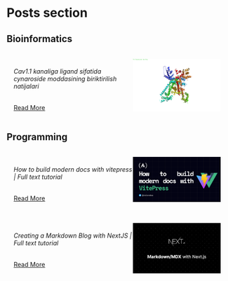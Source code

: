 # Posts section

## Bioinformatics


<script setup>
  import DevCard from '../components/DevCard.vue';
</script>

<!-- <DevCard /> -->

<div class="card">
  <div>
    <h6>Cav1.1 kanaliga ligand sifatida cynaroside moddasining biriktirilish natijalari</h6>
    <a href="./bio/2022-11-25-docking-on-ca-complex">Read More</a>
  </div>
  <img class="img" src="../public/images/bio/2022-11-25-complex-2.png" />
</div>

## Programming

<div class="card">
  <div>
    <h6>How to build modern docs with vitepress | Full text tutorial</h6>
    <a href="./dev/how-to-build-modern-docs-with-vitepress">Read More</a>
  </div>
  <img class="img" src="../public/images/dev/viteblog.png" />
</div>

<div class="card">
  <div>
    <h6>Creating a Markdown Blog with NextJS | Full text tutorial</h6>
    <a href="./dev/creating-markdown-blog-with-nextjs">Read More</a>
  </div>
  <img class="img" src="../public/images/dev/next-markdown.png" />
</div>

<style lang="css">
  .card {
    display: flex; 
    justify-content: space-between; 
    border: 1px solid var(--vp-c-brand-lighter); 
    border-radius:5px; 
    padding: 1rem; 
    margin-top: 1rem;
  }
  .img {
    width: 200px;
  }
</style>